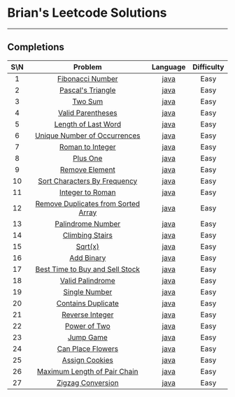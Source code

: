 # Brian's Leetcode Solutions

---

## Completions
| S\N | Problem | Language | Difficulty |
|:----:|:------------:|:--------:|:----------:|
|1|[Fibonacci Number](https://leetcode.com/problems/valid-parentheses/)|[java](https://github.com/Sealpillow/Leetcode/blob/main/src/java/ValidParentheses.java)|Easy|
|2|[Pascal's Triangle](https://leetcode.com/problems/pascalstriangle/)|[java](https://github.com/Sealpillow/Leetcode/blob/main/src/java/PascalTriangle.java)|Easy|
|3|[Two Sum](https://leetcode.com/problems/twosum/)|[java](https://github.com/Sealpillow/Leetcode/blob/main/src/java/twoSum.java)|Easy|
|4|[Valid Parentheses](https://leetcode.com/problems/valid-parentheses/)|[java](https://github.com/Sealpillow/Leetcode/blob/main/src/java/ValidParentheses.java)|Easy|
|5|[Length of Last Word](https://leetcode.com/problems/valid-parentheses/)|[java](https://github.com/Sealpillow/Leetcode/blob/main/src/java/ValidParentheses.java)|Easy|
|6|[Unique Number of Occurrences](https://leetcode.com/problems/valid-parentheses/)|[java](https://github.com/Sealpillow/Leetcode/blob/main/src/java/ValidParentheses.java)|Easy|
|7|[Roman to Integer](https://leetcode.com/problems/valid-parentheses/)|[java](https://github.com/Sealpillow/Leetcode/blob/main/src/java/ValidParentheses.java)|Easy|
|8|[Plus One](https://leetcode.com/problems/valid-parentheses/)|[java](https://github.com/Sealpillow/Leetcode/blob/main/src/java/ValidParentheses.java)|Easy|
|9|[Remove Element](https://leetcode.com/problems/valid-parentheses/)|[java](https://github.com/Sealpillow/Leetcode/blob/main/src/java/ValidParentheses.java)|Easy|
|10|[Sort Characters By Frequency](https://leetcode.com/problems/valid-parentheses/)|[java](https://github.com/Sealpillow/Leetcode/blob/main/src/java/ValidParentheses.java)|Easy|
|11|[Integer to Roman](https://leetcode.com/problems/valid-parentheses/)|[java](https://github.com/Sealpillow/Leetcode/blob/main/src/java/ValidParentheses.java)|Easy|
|12|[Remove Duplicates from Sorted Array](https://leetcode.com/problems/valid-parentheses/)|[java](https://github.com/Sealpillow/Leetcode/blob/main/src/java/RemoveDuplicatesFromSortedArray.java)|Easy|
|13|[Palindrome Number](https://leetcode.com/problems/palindrome-number/)|[java](https://github.com/Sealpillow/Leetcode/blob/main/src/java/PalindromeNumber.java)|Easy|
|14|[Climbing Stairs](https://leetcode.com/problems/climbing-stairs/)|[java](https://github.com/Sealpillow/Leetcode/blob/main/src/java/ClimbingStairs.java)|Easy|
|15|[Sqrt(x)](https://leetcode.com/problems/sqrtx/)|[java](https://github.com/Sealpillow/Leetcode/blob/main/src/java/Sqrtx.java)|Easy|
|16|[Add Binary](https://leetcode.com/problems/add-binary/)|[java](https://github.com/Sealpillow/Leetcode/blob/main/src/java/AddBinary.java)|Easy|
|17|[Best Time to Buy and Sell Stock](https://leetcode.com/problems/valid-parentheses/)|[java](https://github.com/Sealpillow/Leetcode/blob/main/src/java/BestTimeToBuyAndSellStock.java)|Easy|
|18|[Valid Palindrome](https://leetcode.com/problems/valid-palindrome/)|[java](https://github.com/Sealpillow/Leetcode/blob/main/src/java/ValidPalindrome.java)|Easy|
|19|[Single Number](https://leetcode.com/problems/single-number/)|[java](https://github.com/Sealpillow/Leetcode/blob/main/src/java/SingleNumber.java)|Easy|
|20|[Contains Duplicate](https://leetcode.com/problems/contains-duplicate/)|[java](https://github.com/Sealpillow/Leetcode/blob/main/src/java/ContainsDuplicate.java)|Easy|
|21|[Reverse Integer](https://leetcode.com/problems/reverse-integer/)|[java](https://github.com/Sealpillow/Leetcode/blob/main/src/java/ReverseInteger.java)|Easy|
|22|[Power of Two](https://leetcode.com/problems/power-of-two/)|[java](https://github.com/Sealpillow/Leetcode/blob/main/src/java/PowerOfTwo.java)|Easy|
|23|[Jump Game](https://leetcode.com/problems/jump-game/)|[java](https://github.com/Sealpillow/Leetcode/blob/main/src/java/JumpGame.java)|Easy|
|24|[Can Place Flowers](https://leetcode.com/problems/can-place-flowers/)|[java](https://github.com/Sealpillow/Leetcode/blob/main/src/java/CanPlaceFlowers.java)|Easy|
|25|[Assign Cookies](https://leetcode.com/problems/assign-cookies/)|[java](https://github.com/Sealpillow/Leetcode/blob/main/src/java/AssignCookies.java)|Easy|
|26|[Maximum Length of Pair Chain](https://leetcode.com/problems/maximum-length-of-pair-chain/)|[java](https://github.com/Sealpillow/Leetcode/blob/main/src/java/MaximumLengthOfPairChain.java)|Easy|
|27|[Zigzag Conversion](https://leetcode.com/problems/zigzag-conversion/)|[java](https://github.com/Sealpillow/Leetcode/blob/main/src/java/ZigzagConversion.java)|Easy|

